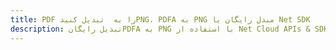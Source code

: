 ---title: PDF را به  تبدیل کنیدPNG، PDFA به PNG مبدل رایگان یا Net SDKdescription: تبدیل رایگانPDFA به PNG با استفاده از Net Cloud APIs & SDK همچنین اسناد PDF را در Cloud ایجاد، ویرایش و رندر کنید.---